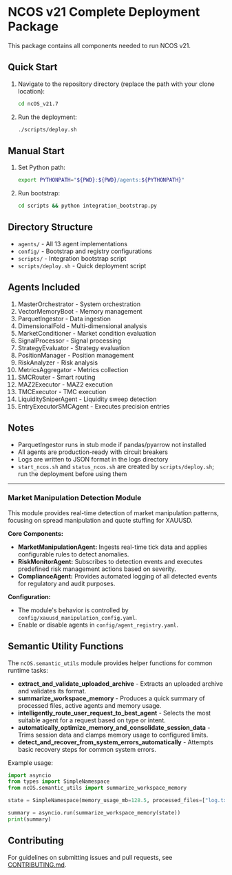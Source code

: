 # NCOS v21 Complete Deployment Package

This package contains all components needed to run NCOS v21.

## Quick Start

1. Navigate to the repository directory (replace the path with your clone location):
   ```bash
   cd ncOS_v21.7
   ```

2. Run the deployment:
   ```bash
   ./scripts/deploy.sh
   ```

## Manual Start

1. Set Python path:
   ```bash
   export PYTHONPATH="${PWD}:${PWD}/agents:${PYTHONPATH}"
   ```

2. Run bootstrap:
   ```bash
   cd scripts && python integration_bootstrap.py
   ```

## Directory Structure

- `agents/` - All 13 agent implementations
- `config/` - Bootstrap and registry configurations  
- `scripts/` - Integration bootstrap script
- `scripts/deploy.sh` - Quick deployment script

## Agents Included

1. MasterOrchestrator - System orchestration
2. VectorMemoryBoot - Memory management
3. ParquetIngestor - Data ingestion
4. DimensionalFold - Multi-dimensional analysis
5. MarketConditioner - Market condition evaluation
6. SignalProcessor - Signal processing
7. StrategyEvaluator - Strategy evaluation
8. PositionManager - Position management
9. RiskAnalyzer - Risk analysis
10. MetricsAggregator - Metrics collection
11. SMCRouter - Smart routing
12. MAZ2Executor - MAZ2 execution
13. TMCExecutor - TMC execution
14. LiquiditySniperAgent - Liquidity sweep detection
15. EntryExecutorSMCAgent - Executes precision entries

## Notes

- ParquetIngestor runs in stub mode if pandas/pyarrow not installed
- All agents are production-ready with circuit breakers
- Logs are written to JSON format in the logs directory
- `start_ncos.sh` and `status_ncos.sh` are created by `scripts/deploy.sh`; run the deployment before using them

---
### Market Manipulation Detection Module

This module provides real-time detection of market manipulation patterns, focusing on spread manipulation and quote stuffing for XAUUSD.

**Core Components:**
- **MarketManipulationAgent:** Ingests real-time tick data and applies configurable rules to detect anomalies.
- **RiskMonitorAgent:** Subscribes to detection events and executes predefined risk management actions based on severity.
- **ComplianceAgent:** Provides automated logging of all detected events for regulatory and audit purposes.

**Configuration:**
- The module's behavior is controlled by `config/xauusd_manipulation_config.yaml`.
- Enable or disable agents in `config/agent_registry.yaml`.

## Semantic Utility Functions

The `ncOS.semantic_utils` module provides helper functions for common runtime tasks:

- **extract_and_validate_uploaded_archive** - Extracts an uploaded archive and validates its format.
- **summarize_workspace_memory** - Produces a quick summary of processed files, active agents and memory usage.
- **intelligently_route_user_request_to_best_agent** - Selects the most suitable agent for a request based on type or intent.
- **automatically_optimize_memory_and_consolidate_session_data** - Trims session data and clamps memory usage to configured limits.
- **detect_and_recover_from_system_errors_automatically** - Attempts basic recovery steps for common system errors.

Example usage:

```python
import asyncio
from types import SimpleNamespace
from ncOS.semantic_utils import summarize_workspace_memory

state = SimpleNamespace(memory_usage_mb=128.5, processed_files=["log.txt"], active_agents=["risk"])

summary = asyncio.run(summarize_workspace_memory(state))
print(summary)
```

## Contributing

For guidelines on submitting issues and pull requests, see [CONTRIBUTING.md](CONTRIBUTING.md).

